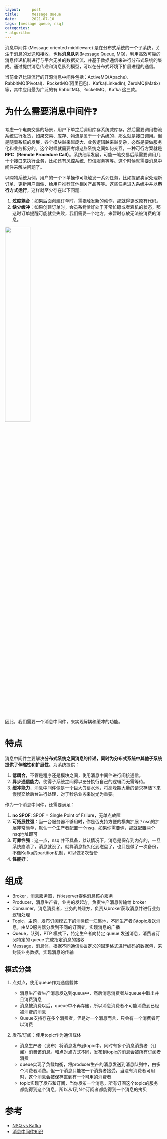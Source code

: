 ```yaml
---
layout:     post
title:      Message Queue
date:       2021-07-10
tags: [message queue, nsq]
categories: 
- algorithm
---
```



消息中间件 (Message oriented middleware) 是在分布式系统的一个子系统，关注于消息的发送和接收，也称**消息队列**(Message Queue, MQ)，利用高效可靠的消息传递机制进行与平台无关的数据交流，并基于数据通信来进行分布式系统的集成。通过提供消息传递和消息队列模型，可以在分布式环境下扩展进程的通信。

当前业界比较流行的开源消息中间件包括：ActiveMQ(Apache)、RabbitMQ(Pivotal)、RocketMQ(阿里巴巴)、Kafka(LinkedIn), ZeroMQ(iMatix) 等，其中应用最为广泛的有 RabbitMQ、RocketMQ、Kafka 这三款。


# 为什么需要消息中间件❓
考虑一个电商交易的场景，用户下单之后调用库存系统减库存，然后需要调用物流系统进行发货，如果交易、库存、物流是属于一个系统的，那么就是接口调用。但是随着系统的发展，各个模块越来越庞大、业务逻辑越来越复杂，必然是要做服务化和业务拆分的。这个时候就需要考虑这些系统之间如何交互，一种可行方案就是**RPC（Remote Procedure Call）**。系统继续发展，可能一笔交易后续需要调用几十个接口来执行业务，比如还有风控系统、短信服务等等。这个时候就需要消息中间件来解决问题了。

以购物系统为例，用户的一个下单操作可能触发一系列任务，比如提醒卖家处理新订单、更新用户画像、给用户推荐其他相关产品等等。这些任务进入系统中并以**串行方式运行**，这样就至少存在以下问题:
1. **过度耦合**：如果后面创建订单时，需要触发新的动作，那就得更改原有代码。
2. **缺少缓冲**：如果创建订单时，会员系统恰好处于非常忙碌或者宕机的状态，那这时订单提醒可能就会失败，我们需要一个地方，来暂时存放无法被消费的消息。

<img src='https://i.loli.net/2021/07/04/tY8RVnW246ITXDi.png' width='40%'>

因此，我们需要一个消息中间件，来实现解耦和缓冲的功能。

# 特点
消息中间件主要解决**分布式系统之间消息的传递，同时为分布式系统中其他子系统提供了伸缩性和扩展性**。为系统提供：
1. **低耦合**，不管是程序还是模块之间，使用消息中间件进行间接通信。
2. **异步通信能力**，使得子系统之间得以充分执行自己的逻辑而无需等待。
3. **缓冲能力**，消息中间件像是一个巨大的蓄水池，将高峰期大量的请求存储下来慢慢交给后台进行处理，对于秒杀业务来说尤为重要。


作为一个消息中间件，还需要满足：
1. **no SPOF**: SPOF = Single Point of Failure，无单点故障
2. **可拓展性强**：当一台服务器不够用时，你是否支持方便的横向扩展？nsq的扩展非常简单，默认一个生产者配置一个nsq，如果你需要俩，那就配置两个nsq地址即可
3. **可靠性强**：这一点，nsq 并不具备，默认情况下，消息是保存到内存的，一旦系统崩溃了，消息就没了。就算消息持久化到磁盘了，也只是做了一次备份，不像Kafka的partition机制，可以做多次备份
4. **性能好**：

# 组成 
- Broker，消息服务器，作为server提供消息核心服务
- Producer，消息生产者，业务的发起方，负责生产消息传输给 broker
- Consumer，消息消费者，业务的处理方，负责从broker获取消息并进行业务逻辑处理
- Topic，主题，发布订阅模式下的消息统一汇集地，不同生产者向topic发送消息，由MQ服务器分发到不同的订阅者，实现消息的广播
- Queue，队列，PTP 模式下，特定生产者向特定 queue 发送消息，消费者订阅特定的 queue 完成指定消息的接收
- Message，消息体，根据不同通信协议定义的固定格式进行编码的数据包，来封装业务数据，实现消息的传输

## 模式分类
1. 点对点，使用queue作为通信载体
    - 消息生产者生产消息发送到queue中，然后消息消费者从queue中取出并且消费消息
    - 消息被消费以后，queue中不再存储，所以消息消费者不可能消费到已经被消费的消息
    - Queue支持存在多个消费者，但是对一个消息而言，只会有一个消费者可以消费

2. 发布/订阅：使用topic作为通信载体 
    - 消息生产者（发布）将消息发布到topic中，同时有多个消息消费者（订阅）消费该消息。和点对点方式不同，发布到topic的消息会被所有订阅者消费
    - queue实现了负载均衡，将producer生产的消息发送到消息队列中，由多个消费者消费。但一个消息只能被一个消费者接受，当没有消费者可用时，这个消息会被保存直到有一个可用的消费者
    - topic实现了发布和订阅，当你发布一个消息，所有订阅这个topic的服务都能得到这个消息，所以从1到N个订阅者都能得到一个消息的拷贝



# 参考 
- [NSQ vs Kafka](https://zhuanlan.zhihu.com/p/46421050)
- [消息中间件知识](https://www.cnblogs.com/insane-Mr-Li/p/10684536.html)

